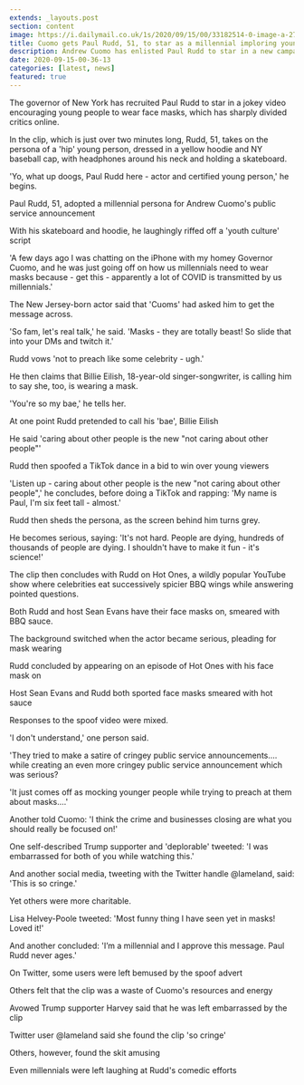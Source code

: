 ```yaml
---
extends: _layouts.post
section: content
image: https://i.dailymail.co.uk/1s/2020/09/15/00/33182514-0-image-a-27_1600125501776.jpg 
title: Cuomo gets Paul Rudd, 51, to star as a millennial imploring young people to wear a mask 
description: Andrew Cuomo has enlisted Paul Rudd to star in a new campaign calling on young people to wear face masks. Rudd adopts a jokey youth persona, in a clip which has received mixed reviews. 
date: 2020-09-15-00-36-13 
categories: [latest, news] 
featured: true 
--- 
```

The governor of New York has recruited Paul Rudd to star in a jokey video encouraging young people to wear face masks, which has sharply divided critics online.

In the clip, which is just over two minutes long, Rudd, 51, takes on the persona of a 'hip' young person, dressed in a yellow hoodie and NY baseball cap, with headphones around his neck and holding a skateboard.

'Yo, what up doogs, Paul Rudd here - actor and certified young person,' he begins.

Paul Rudd, 51, adopted a millennial persona for Andrew Cuomo's public service announcement

With his skateboard and hoodie, he laughingly riffed off a 'youth culture' script

'A few days ago I was chatting on the iPhone with my homey Governor Cuomo, and he was just going off on how us millennials need to wear masks because - get this - apparently a lot of COVID is transmitted by us millennials.'

The New Jersey-born actor said that 'Cuoms' had asked him to get the message across.

'So fam, let's real talk,' he said. 'Masks - they are totally beast! So slide that into your DMs and twitch it.'

Rudd vows 'not to preach like some celebrity - ugh.'

He then claims that Billie Eilish, 18-year-old singer-songwriter, is calling him to say she, too, is wearing a mask.

'You're so my bae,' he tells her.

At one point Rudd pretended to call his 'bae', Billie Eilish

He said 'caring about other people is the new "not caring about other people"'

Rudd then spoofed a TikTok dance in a bid to win over young viewers

'Listen up - caring about other people is the new "not caring about other people",' he concludes, before doing a TikTok and rapping: 'My name is Paul, I'm six feet tall - almost.'

Rudd then sheds the persona, as the screen behind him turns grey.

He becomes serious, saying: 'It's not hard. People are dying, hundreds of thousands of people are dying. I shouldn't have to make it fun - it's science!'

The clip then concludes with Rudd on Hot Ones, a wildly popular YouTube show where celebrities eat successively spicier BBQ wings while answering pointed questions.

Both Rudd and host Sean Evans have their face masks on, smeared with BBQ sauce.

The background switched when the actor became serious, pleading for mask wearing

Rudd concluded by appearing on an episode of Hot Ones with his face mask on

Host Sean Evans and Rudd both sported face masks smeared with hot sauce 

Responses to the spoof video were mixed.

'I don't understand,' one person said.

'They tried to make a satire of cringey public service announcements.... while creating an even more cringey public service announcement which was serious? 

'It just comes off as mocking younger people while trying to preach at them about masks....' 

Another told Cuomo: 'I think the crime and businesses closing are what you should really be focused on!'

One self-described Trump supporter and 'deplorable' tweeted: 'I was embarrassed for both of you while watching this.' 

And another social media, tweeting with the Twitter handle @lameland, said: 'This is so cringe.' 

Yet others were more charitable.

Lisa Helvey-Poole tweeted: 'Most funny thing I have seen yet in masks! Loved it!'

And another concluded: 'I’m a millennial and I approve this message. Paul Rudd never ages.' 

On Twitter, some users were left bemused by the spoof advert

Others felt that the clip was a waste of Cuomo's resources and energy

Avowed Trump supporter Harvey said that he was left embarrassed by the clip

Twitter user @lameland said she found the clip 'so cringe'

Others, however, found the skit amusing

Even millennials were left laughing at Rudd's comedic efforts

